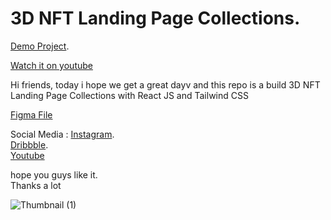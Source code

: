 # 3D NFT Landing Page Collections.

[Demo Project](https://3d-nft.netlify.app/).

[Watch it on youtube](https://youtu.be/Oe7MWQ0-kfA)

Hi friends, today i hope we get a great dayv and this repo is a build 3D NFT Landing Page Collections with React JS and Tailwind CSS

[Figma File](https://www.figma.com/community/file/1121655354645544040)

Social Media :
[Instagram](https://www.instagram.com/bedddev/).\
[Dribbble](https://dribbble.com/bedddev).\
[Youtube](https://www.youtube.com/channel/UC_XQkWu_EPqam4vHdvh058A)

hope you guys like it.\
Thanks a lot

![Thumbnail (1)](https://user-images.githubusercontent.com/78606852/175220220-10d433dc-a6cc-4380-a827-0a9da1bbfe74.png)
